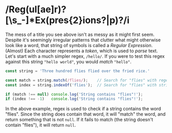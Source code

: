 
# /Reg(ul\[ae\]r)?\[\\s_-\]\*Ex(pres{2}ions?|p)?/i

The mess of a title you see above isn't as messy as it might first seem. Despite it's seemingly irregular patterns that clutter what might otherwise look like a word, that string of symbols is called a *Regular Expression*. (Almost) Each character represents a *token*, which is used to *parse* text. Let's start with a much simpler regex, `/hello/`. If you were to test this regex against this string `"hello world"`, you would *match* `"hello"`.

```js
const string = 'Three hundred flies flied over the fried rice.'

const match = string.match(/flies/);    // Search for "flies" with regex
const index = string.indexOf('flies');  // Search for "flies" with string.indexOf()

if (match !== null) console.log('String contains "flies"!');
if (index !== -1)   console.log('String contains "flies"!');
```

In the above example, regex is used to check if a string contains the word "flies". Since the string does contain that word, it will "match" the word, and return something that is not `null`. If it fails to match (the string doesn't contain "flies"), it will return `null`. 
